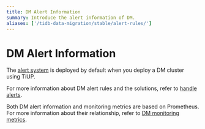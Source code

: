```yaml
---
title: DM Alert Information
summary: Introduce the alert information of DM.
aliases: ['/tidb-data-migration/stable/alert-rules/']
---
```


# DM Alert Information

The [alert system](migrate-data-using-dm.md#step-8-monitor-the-task-and-check-logs) is deployed by default when you deploy a DM cluster using TiUP.

For more information about DM alert rules and the solutions, refer to [handle alerts](dm-handle-alerts.md).

Both DM alert information and monitoring metrics are based on Prometheus. For more information about their relationship, refer to [DM monitoring metrics](monitor-a-dm-cluster.md).